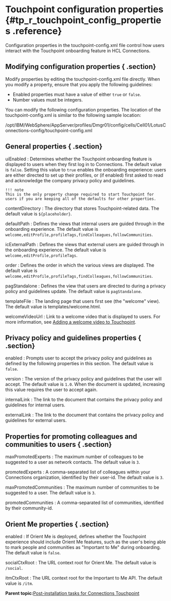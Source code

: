 # Touchpoint configuration properties {#tp_r_touchpoint_config_properties .reference}

Configuration properties in the touchpoint-config.xml file control how users interact with the Touchpoint onboarding feature in HCL Connections.

## Modifying configuration properties { .section}

Modify properties by editing the touchpoint-config.xml file directly. When you modify a property, ensure that you apply the following guidelines:

-   Enabled properties must have a value of either `true` or `false`.
-   Number values must be integers.

You can modify the following configuration properties. The location of the touchpoint-config.xml is similar to the following sample location:

/opt/IBM/WebSphere/AppServer/profiles/Dmgr01/config/cells/Cell01/LotusConnections-config/touchpoint-config.xml

## General properties { .section}

uiEnabled
:   Determines whether the Touchpoint onboarding feature is displayed to users when they first log in to Connections. The default value is `false`. Setting this value to `true` enables the onboarding experience: users are either directed to set up their profiles, or \(if enabled\) first asked to read and acknowledge the company privacy policy and guidelines.

    !!! note
    This is the only property change required to start Touchpoint for users if you are keeping all of the defaults for other properties.

contentDirectory
:   The directory that stores Touchpoint-related data. The default value is `${placeholder}`.

defaultPath
:   Defines the views that internal users are guided through in the onboarding experience. The default value is `welcome,editProfile,profileTags,findColleagues,followCommunities`.

icExternalPath
:   Defines the views that external users are guided through in the onboarding experience. The default value is `welcome,editProfile,profileTags`.

order
:   Defines the order in which the various views are displayed. The default value is `welcome,editProfile,profileTags,findColleagues,followCommunities`.

pagStandalone
:   Defines the view that users are directed to during a privacy policy and guidelines update. The default value is `pagStandalone`.

templateFile
:   The landing page that users first see \(the "welcome" view\). The default value is templates/welcome.html.

welcomeVideoUrl
:   Link to a welcome video that is displayed to users. For more information, see [Adding a welcome video to Touchpoint](tp_t_add_welcome_video.md).

## Privacy policy and guidelines properties { .section}

enabled
:   Prompts user to accept the privacy policy and guidelines as defined by the following properties in this section. The default value is `false`.

version
:   The version of the privacy policy and guidelines that the user will accept. The default value is `1.0`. When the document is updated, increasing this value requires the user to accept again.

internalLink
:   The link to the document that contains the privacy policy and guidelines for internal users.

externalLink
:   The link to the document that contains the privacy policy and guidelines for external users.

## Properties for promoting colleagues and communities to users { .section}

maxPromotedExperts
:   The maximum number of colleagues to be suggested to a user as network contacts. The default value is `3`.

promotedExperts
:   A comma-separated list of colleagues within your Connections organization, identified by their user-id. The default value is `3`.

maxPromotedCommunities
:   The maximum number of communities to be suggested to a user. The default value is `3`.

promotedCommunities
:   A comma-separated list of communities, identified by their community-id.

## Orient Me properties { .section}

enabled
:   If Orient Me is deployed, defines whether the Touchpoint experience should include Orient Me features, such as the user's being able to mark people and communities as "Important to Me" during onboarding. The default value is `false`.

socialCtxRoot
:   The URL context root for Orient Me. The default value is `/social`.

itmCtxRoot
:   The URL context root for the Important to Me API. The default value is `/itm`.

**Parent topic:**[Post-installation tasks for Connections Touchpoint](../install/c_post-install_tasks_for_touchpoint.md)

